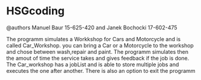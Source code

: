 # HSGcoding

@authors Manuel Baur 15-625-420 and Janek Bochocki 17-602-475



 The programm simulates a Workkshop for Cars and Motorcycle and is called Car_Workshop. 
 you can bring a Car or a Motorcycle to the workshop and chose between wash,repair and paint. 
 The programm simulates then the amout of time the service takes and gives feedback if the job is done.
 The Car_workshop has a jobList and is able to store multiple jobs and executes the one after another. There is also an option to exit the programm

